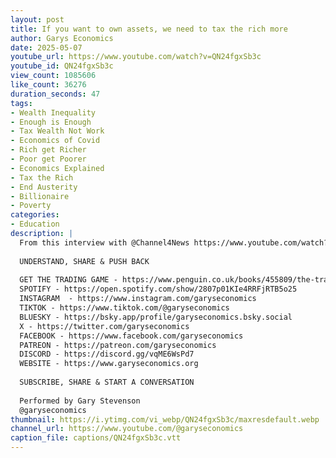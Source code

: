 ```yaml
---
layout: post
title: If you want to own assets, we need to tax the rich more
author: Garys Economics
date: 2025-05-07
youtube_url: https://www.youtube.com/watch?v=QN24fgxSb3c
youtube_id: QN24fgxSb3c
view_count: 1085606
like_count: 36276
duration_seconds: 47
tags:
- Wealth Inequality
- Enough is Enough
- Tax Wealth Not Work
- Economics of Covid
- Rich get Richer
- Poor get Poorer
- Economics Explained
- Tax the Rich
- End Austerity
- Billionaire
- Poverty
categories:
- Education
description: |
  From this interview with @Channel4News https://www.youtube.com/watch?v=0quhLtBXijM&t=399s&ab_channel=Channel4News 
  
  UNDERSTAND, SHARE & PUSH BACK
  
  GET THE TRADING GAME - https://www.penguin.co.uk/books/455809/the-trading-game-by-stevenson-gary/9781802062731 
  SPOTIFY - https://open.spotify.com/show/2807p01KIe4RRFjRTB5o25
  INSTAGRAM  - https://www.instagram.com/garyseconomics
  TIKTOK - https://www.tiktok.com/@garyseconomics
  BLUESKY - https://bsky.app/profile/garyseconomics.bsky.social
  X - https://twitter.com/garyseconomics
  FACEBOOK - https://www.facebook.com/garyseconomics
  PATREON - https://patreon.com/garyseconomics
  DISCORD - https://discord.gg/vqME6WsPd7
  WEBSITE - https://www.garyseconomics.org
  
  SUBSCRIBE, SHARE & START A CONVERSATION
  
  Performed by Gary Stevenson
  @garyseconomics
thumbnail: https://i.ytimg.com/vi_webp/QN24fgxSb3c/maxresdefault.webp
channel_url: https://www.youtube.com/@garyseconomics
caption_file: captions/QN24fgxSb3c.vtt
---
```

